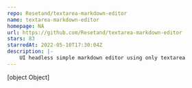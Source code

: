```yaml
---
repo: Resetand/textarea-markdown-editor
name: textarea-markdown-editor
homepage: NA
url: https://github.com/Resetand/textarea-markdown-editor
stars: 83
starredAt: 2022-05-10T17:30:04Z
description: |-
    UI headless simple markdown editor using only textarea
---
```


[object Object]
